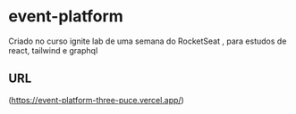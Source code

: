 # event-platform
Criado no curso ignite lab  de uma semana do RocketSeat , para estudos de react, tailwind e graphql

## URL
(https://event-platform-three-puce.vercel.app/)
